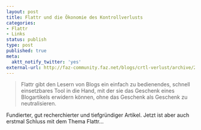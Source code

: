 ```yaml
---
layout: post
title: Flattr und die Ökonomie des Kontrollverlusts
categories:
- Flattr
- Links
status: publish
type: post
published: true
meta:
  aktt_notify_twitter: 'yes'
external-url: http://faz-community.faz.net/blogs/crtl-verlust/archive/2010/05/21/flattr-und-die-oekonomie-des-kontrollverlusts.aspx
---
```

<blockquote>Flattr gibt den Lesern von Blogs ein einfach zu bedienendes, schnell einsetzbares Tool in die Hand, mit der sie das Geschenk eines Blogartikels erwidern können, ohne das Geschenk als Geschenk zu neutralisieren.</blockquote>

Fundierter, gut recherchierter und tiefgründiger Artikel. Jetzt ist aber auch erstmal Schluss mit dem Thema Flattr...
